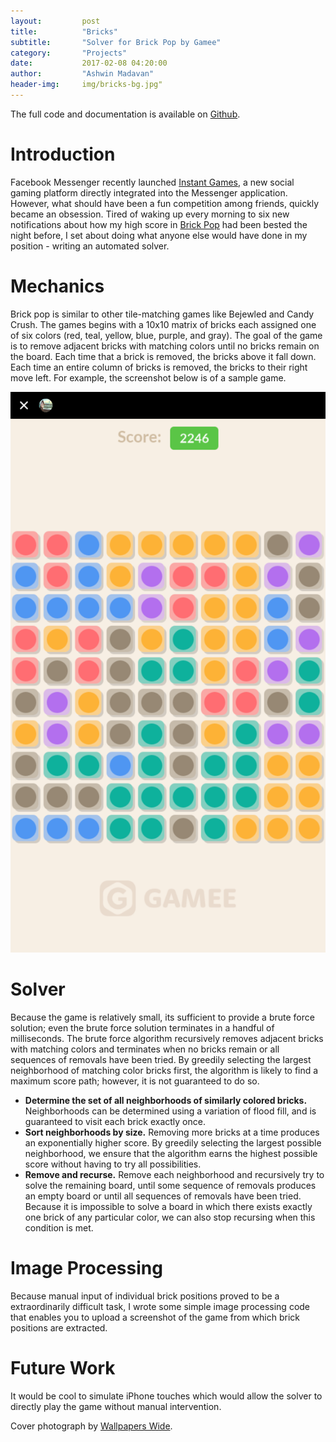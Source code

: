 ```yaml
---
layout:         post
title:          "Bricks"
subtitle:       "Solver for Brick Pop by Gamee"
category:       "Projects"
date:           2017-02-08 04:20:00
author:         "Ashwin Madavan"
header-img:     img/bricks-bg.jpg"
---
```


The full code and documentation is available on [Github](https://github.com/ashwin153/bricks).

# Introduction
Facebook Messenger recently launched [Instant Games](https://techcrunch.com/2016/11/29/messenger-instant-games/), a new social gaming platform directly integrated into the Messenger application. However, what should have been a fun competition among friends, quickly became an obsession. Tired of waking up every morning to six new notifications about how my high score in [Brick Pop](https://www.gameeapp.com/game/tC8eBB) had been bested the night before, I set about doing what anyone else would have done in my position - writing an automated solver.

# Mechanics
Brick pop is similar to other tile-matching games like Bejewled and Candy Crush. The games begins with a 10x10 matrix of bricks each assigned one of six colors (red, teal, yellow, blue, purple, and gray). The goal of the game is to remove adjacent bricks with matching colors until no bricks remain on the board. Each time that a brick is removed, the bricks above it fall down. Each time an entire column of bricks is removed, the bricks to their right move left. For example, the screenshot below is of a sample game.

![Game](/img/bricks-game.png "Sample Game")  

# Solver
Because the game is relatively small, its sufficient to provide a brute force solution; even the brute force solution terminates in a handful of milliseconds. The brute force algorithm recursively removes adjacent bricks with matching colors and terminates when no bricks remain or all sequences of removals have been tried. By greedily selecting the largest neighborhood of matching color bricks first, the algorithm is likely to find a maximum score path; however, it is not guaranteed to do so.

- **Determine the set of all neighborhoods of similarly colored bricks.** Neighborhoods can be determined using a variation of flood fill, and is guaranteed to visit each brick exactly once.
- **Sort neighborhoods by size.** Removing more bricks at a time produces an exponentially higher score. By greedily selecting the largest possible neighborhood, we ensure that the algorithm earns the highest possible score without having to try all possibilities.
- **Remove and recurse.** Remove each neighborhood and recursively try to solve the remaining board, until some sequence of removals produces an empty board or until all sequences of removals have been tried. Because it is impossible to solve a board in which there exists exactly one brick of any particular color, we can also stop recursing when this condition is met.

# Image Processing
Because manual input of individual brick positions proved to be a extraordinarily difficult task, I wrote some simple image processing code that enables you to upload a screenshot of the game from which brick positions are extracted.

# Future Work
It would be cool to simulate iPhone touches which would allow the solver to directly play the game without manual intervention.

Cover photograph by [Wallpapers Wide](http://wallpaperswide.com/arcade_game_machine-wallpapers.html).
